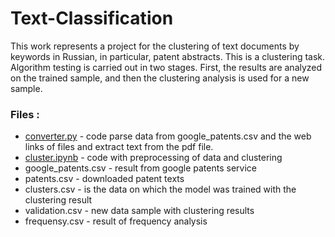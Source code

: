 # Text-Classification

This work represents a project for the clustering of text documents by keywords in Russian, in particular, patent abstracts. This is a clustering task. Algorithm testing is carried out in two stages. First, the results are analyzed on the trained sample, and then the clustering analysis is used for a new sample.

### Files : 

- [converter.py](https://github.com/yaxenia/Text-Clastering/blob/main/converter.py) - code parse data from google_patents.csv and the web links of files and extract text from the pdf file.
- [cluster.ipynb](https://github.com/yaxenia/Text-Clastering/blob/main/Cluster.ipynb) - code with preprocessing of data and clustering
- google_patents.csv - result from google patents service
- patents.csv - downloaded patent texts 
- clusters.csv -  is the data on which the model was trained with the clustering result
- validation.csv - new data sample with clustering results
- frequensy.csv - result of frequency analysis
